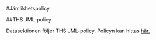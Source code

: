 #Jämlikhetspolicy

##THS JML-policy

Datasektionen följer THS JML-policy. Policyn kan hittas [här.](https://ths.kth.se/general/ths-central/policy-documents-and-meeting-protocols)